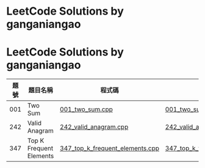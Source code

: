# LeetCode Solutions by ganganiangao

# LeetCode Solutions by ganganiangao

| 題號 | 題目名稱                  | 程式碼                              | 詳解                              |
|------|---------------------------|-------------------------------------|-----------------------------------|
| 001  | Two Sum                   | [001_two_sum.cpp](001_two_sum.cpp) | [001_two_sum.md](001_two_sum.md) |
| 242  | Valid Anagram             | [242_valid_anagram.cpp](242_valid_anagram.cpp) | [242_valid_anagram.md](242_valid_anagram.md) |
| 347  | Top K Frequent Elements   | [347_top_k_frequent_elements.cpp](347_top_k_frequent_elements.cpp) | [347_top_k_frequent_elements.md](347_top_k_frequent_elements.md) |
